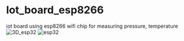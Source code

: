# Iot_board_esp8266
iot board using esp8266 wifi chip   for measuring pressure, temperature
![3D_esp32](https://user-images.githubusercontent.com/70705854/121047228-7a9cbe00-c7b6-11eb-9d17-09e6d27cb20c.JPG)
![esp32](https://user-images.githubusercontent.com/70705854/121047426-87211680-c7b6-11eb-9b68-5d95850dcb0c.JPG)
